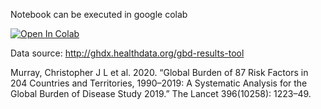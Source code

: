 Notebook can be executed in google colab

[![Open In Colab](https://colab.research.google.com/assets/colab-badge.svg)](https://colab.research.google.com/github/tomdries/road-injury-gbd/blob/main/cause-of-death.ipynb)

Data source: http://ghdx.healthdata.org/gbd-results-tool

Murray, Christopher J L et al. 2020. “Global Burden of 87 Risk Factors in 204 Countries and Territories, 1990–2019: A Systematic Analysis for the Global Burden of Disease Study 2019.” The Lancet 396(10258): 1223–49.

